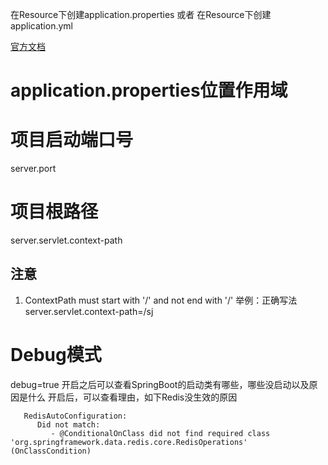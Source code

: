 在Resource下创建application.properties
或者
在Resource下创建application.yml


[官方文档](https://docs.spring.io/spring-boot/docs/2.4.13/reference/html/appendix-application-properties.html)

# application.properties位置作用域

# 项目启动端口号
server.port

# 项目根路径
server.servlet.context-path
## 注意
1. ContextPath must start with '/' and not end with '/'
举例：正确写法 server.servlet.context-path=/sj

# Debug模式
debug=true
开启之后可以查看SpringBoot的启动类有哪些，哪些没启动以及原因是什么
开启后，可以查看理由，如下Redis没生效的原因
```text
   RedisAutoConfiguration:
      Did not match:
         - @ConditionalOnClass did not find required class 'org.springframework.data.redis.core.RedisOperations' (OnClassCondition)
```